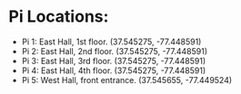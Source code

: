 # Pi Locations:
- Pi 1: East Hall, 1st floor. (37.545275, -77.448591)
- Pi 2: East Hall, 2nd floor. (37.545275, -77.448591)
- Pi 3: East Hall, 3rd floor. (37.545275, -77.448591)
- Pi 4: East Hall, 4th floor. (37.545275, -77.448591)
- Pi 5: West Hall, front entrance. (37.545655, -77.449524)